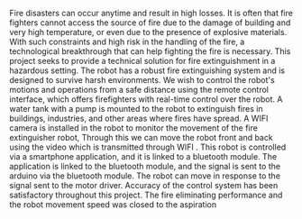 Fire disasters can occur anytime and result in high losses. It is often that fire fighters cannot 
access the source of fire due to the damage of building and very high temperature, or even due to 
the presence of explosive materials. With such constraints and high risk in the handling of the fire, 
a technological breakthrough that can help fighting the fire is necessary. This project seeks to 
provide a technical solution for fire extinguishment in a hazardous setting. The robot has a robust 
fire extinguishing system and is designed to survive harsh environments. We wish to control the 
robot's motions and operations from a safe distance using the remote control interface, which offers 
firefighters with real-time control over the robot. A water tank with a pump is mounted to the robot 
to extinguish fires in buildings, industries, and other areas where fires have spread. A WIFI camera 
is installed in the robot to monitor the movement of the fire extinguisher robot, Through this we 
can move the robot front and back using the video which is transmitted through WIFI . This robot 
is controlled via a smartphone application, and it is linked to a bluetooth module. The application 
is linked to the bluetooth module, and the signal is sent to the arduino via the bluetooth module. 
The robot can move in response to the signal sent to the motor driver. Accuracy of the control 
system has been satisfactory throughout this project. The fire eliminating performance and the 
robot movement speed was closed to the aspiration
